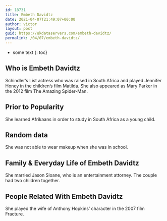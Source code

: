 ```yaml
---
id: 18731
title: Embeth Davidtz
date: 2021-04-07T21:49:07+00:00
author: victor
layout: post
guid: https://ukdataservers.com/embeth-davidtz/
permalink: /04/07/embeth-davidtz/
---
```


* some text
{: toc}


## Who is Embeth Davidtz



Schindler&#8217;s List actress who was raised in South Africa and played Jennifer Honey in the children&#8217;s film Matilda. She also appeared as Mary Parker in the 2012 film The Amazing Spider-Man. 

                
                
                
## Prior to Popularity



She learned Afrikaans in order to study in South Africa as a young child.

                
                
                
## Random data



She was not able to wear makeup when she was in school.

                
                
                
## Family & Everyday Life of Embeth Davidtz



She married Jason Sloane, who is an entertainment attorney. The couple had two children together.

                
                
                
## People Related With Embeth Davidtz



She played the wife of Anthony Hopkins&#8217; character in the 2007 film Fracture.

                
              
            
          
          
          